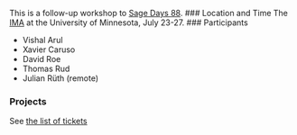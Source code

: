 This is a follow-up workshop to <a href="/days88">Sage Days 88</a>. ### Location and Time
The <a class="https" href="https://www.ima.umn.edu/">IMA</a> at the University of Minnesota, July 23-27. ### Participants

* Vishal Arul 
* Xavier Caruso 
* David Roe 
* Thomas Rud 
* Julian Rüth (remote) 

### Projects

See <a class="https" href="https://trac.sagemath.org/query?keywords=~padicIMA">the list of tickets</a> 
